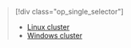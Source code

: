 > [!div class="op_single_selector"]
>- [Linux cluster](../articles/hdinsight/hdinsight-hadoop-run-samples-linux.md)
>- [Windows cluster](../articles/hdinsight/hdinsight-run-samples.md)

<!---HONumber=67-->